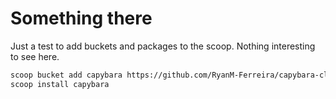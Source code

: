 # Something there

Just a test to add buckets and packages to the scoop. Nothing interesting to see here.

```bash
scoop bucket add capybara https://github.com/RyanM-Ferreira/capybara-cli bucket
scoop install capybara
```
